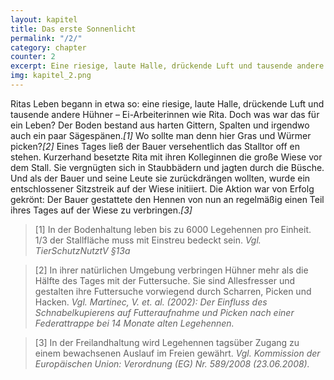 ```yaml
---
layout: kapitel
title: Das erste Sonnenlicht
permalink: "/2/"
category: chapter
counter: 2
excerpt: Eine riesige, laute Halle, drückende Luft und tausende andere Hühner; so begann Ritas Leben ...
img: kapitel_2.png
---
```


Ritas Leben begann in etwa so: eine riesige, laute Halle, drückende Luft und tausende andere Hühner – Ei-Arbeiterinnen wie Rita. Doch was war das für ein Leben? Der Boden bestand aus harten Gittern, Spalten und irgendwo auch ein paar Sägespänen._[1]_ Wo sollte man denn hier Gras und Würmer picken?_[2]_ Eines Tages ließ der Bauer versehentlich das Stalltor off en stehen. Kurzerhand besetzte Rita mit ihren Kolleginnen die große Wiese vor dem Stall. Sie vergnügten sich in Staubbädern und jagten durch die Büsche. Und als der Bauer und seine Leute sie zurückdrängen wollten, wurde ein entschlossener Sitzstreik auf der Wiese initiiert. Die Aktion war von Erfolg gekrönt: Der Bauer gestattete den Hennen von nun an regelmäßig einen Teil ihres Tages auf der Wiese zu verbringen._[3]_

> [1] In der Bodenhaltung leben bis zu 6000 Legehennen pro Einheit. 1/3 der Stallfläche muss mit Einstreu bedeckt sein.
_Vgl. TierSchutzNutztV §13a_

> [2] In ihrer natürlichen Umgebung verbringen Hühner mehr als die Hälfte des Tages mit der Futtersuche. Sie sind Allesfresser und gestalten ihre Futtersuche vorwiegend durch Scharren, Picken und Hacken.
_Vgl. Martinec, V. et. al. (2002): Der Einfluss des Schnabelkupierens auf Futteraufnahme und Picken nach einer Federattrappe bei 14 Monate alten Legehennen._

> [3] In der Freilandhaltung wird Legehennen tagsüber Zugang zu einem bewachsenen Auslauf im Freien gewährt.
_Vgl. Kommission der Europäischen Union: Verordnung (EG) Nr. 589/2008 (23.06.2008)._
